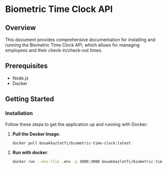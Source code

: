 # Biometric Time Clock API

## Overview

This document provides comprehensive documentation for installing and running the Biometric Time Clock API, which allows for managing employees and their check-in/check-out times.

## Prerequisites

- Node.js
- Docker

## Getting Started

### Installation

Follow these steps to get the application up and running with Docker:

1. **Pull the Docker Image**:

   ```sh
   docker pull bouakkazlotfi/biometric-time-clock:latest

   ```

2. **Run with docker**:
   ```sh
   docker run --env-file .env -p 3000:3000 bouakkazlotfi/biometric-time-clock:latest
   ```
